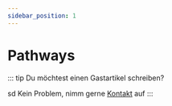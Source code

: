 ```yaml
---
sidebar_position: 1
---
```

# Pathways

::: tip
Du möchtest einen Gastartikel schreiben? 

sd
Kein Problem, nimm gerne [Kontakt](/impressum) auf
:::
